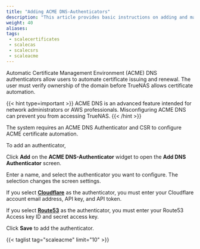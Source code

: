 ```yaml
---
title: "Adding ACME DNS-Authenticators"
description: "This article provides basic instructions on adding and managing SCALE ACME DNS-authenticators."
weight: 40
aliases:
tags:
 - scalecertificates
 - scalecas
 - scalecsrs
 - scaleacme
---
```




Automatic Certificate Management Environment (ACME) DNS authenticators allow users to automate certificate issuing and renewal. The user must verify ownership of the domain before TrueNAS allows certificate automation.

{{< hint type=important >}}
ACME DNS is an advanced feature intended for network administrators or AWS professionals. Misconfiguring ACME DNS can prevent you from accessing TrueNAS.
{{< /hint >}}

The system requires an ACME DNS Authenticator and CSR to configure ACME certificate automation.

To add an authenticator,

Click **Add** on the **ACME DNS-Authenticator** widget to open the **Add DNS Authenticator** screen.

Enter a name, and select the authenticator you want to configure. The selection changes the screen settings.

If you select **[Cloudflare](https://www.cloudflare.com)** as the authenticator, you must enter your Cloudflare account email address, API key, and API token. 

If you select **[Route53](https://aws.amazon.com/route53/)** as the authenticator, you must enter your Route53 Access key ID and secret access key.

Click **Save** to add the authenticator.

{{< taglist tag="scaleacme" limit="10" >}}